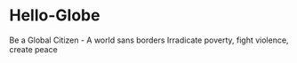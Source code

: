 # Hello-Globe
Be a Global Citizen - A world sans borders
Irradicate poverty, fight violence, create peace

